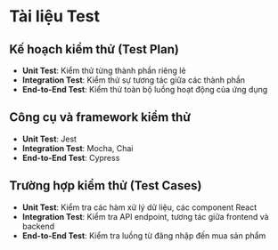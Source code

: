 # Tài liệu Test

## Kế hoạch kiểm thử (Test Plan)
- **Unit Test**: Kiểm thử từng thành phần riêng lẻ
- **Integration Test**: Kiểm thử sự tương tác giữa các thành phần
- **End-to-End Test**: Kiểm thử toàn bộ luồng hoạt động của ứng dụng

## Công cụ và framework kiểm thử
- **Unit Test**: Jest
- **Integration Test**: Mocha, Chai
- **End-to-End Test**: Cypress

## Trường hợp kiểm thử (Test Cases)
- **Unit Test**: Kiểm tra các hàm xử lý dữ liệu, các component React
- **Integration Test**: Kiểm tra API endpoint, tương tác giữa frontend và backend
- **End-to-End Test**: Kiểm tra luồng từ đăng nhập đến mua sản phẩm